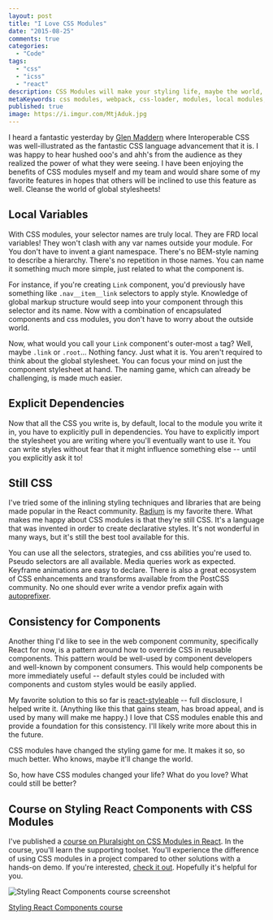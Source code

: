 ```yaml
---
layout: post
title: "I Love CSS Modules"
date: "2015-08-25"
comments: true
categories:
  - "Code"
tags:
  - "css"
  - "icss"
  - "react"
description: CSS Modules will make your styling life, maybe the world, so much better!
metaKeywords: css modules, webpack, css-loader, modules, local modules, icss, interoperable css
published: true
image: https://i.imgur.com/MtjAduk.jpg
---
```


I heard a fantastic yesterday by [Glen Maddern](https://twitter.com/glenmaddern) where Interoperable CSS was well-illustrated as the fantastic CSS language advancement that it is.  I was happy to hear hushed ooo's and ahh's from the audience as they realized the power of what they were seeing.  I have been enjoying the benefits of CSS modules myself and my team and would share some of my favorite features in hopes that others will be inclined to use this feature as well.  Cleanse the world of global stylesheets!

<!--more-->

## Local Variables

With CSS modules, your selector names are truly local.  They are FRD local variables!  They won't clash with any var names outside your module.  For You don't have to invent a giant namespace.  There's no BEM-style naming to describe a hierarchy.  There's no repetition in those names.  You can name it something much more simple, just related to what the component is.

For instance, if you're creating `Link` component, you'd previously have something like `.nav__item__link` selectors to apply style.  Knowledge of global markup structure would seep into your component through this selector and its name.  Now with a combination of encapsulated components and css modules,  you don't have to worry about the outside world.

Now, what would you call your `Link` component's outer-most `a` tag?  Well, maybe `.link` or `.root`...  Nothing fancy.  Just what it is.  You aren't required to think about the global stylesheet.  You can focus your mind on just the component stylesheet at hand.  The naming game, which can already be challenging, is made much easier.

## Explicit Dependencies

Now that all the CSS you write is, by default, local to the module you write it in, you have to explicitly pull in dependencies.  You have to explicitly import the stylesheet you are writing where you'll eventually want to use it.  You can write styles without fear that it might influence something else -- until you explicitly ask it to!

## Still CSS

I've tried some of the inlining styling techniques and libraries that are being made popular in the React community.  [Radium](https://github.com/FormidableLabs/radium) is my favorite there.  What makes me happy about CSS modules is that they're still CSS.  It's a language that was invented in order to create declarative styles.  It's not wonderful in many ways, but it's still the best tool available for this.

You can use all the selectors, strategies, and css abilities you're used to.  Pseudo selectors are all available.  Media queries work as expected.  Keyframe animations are easy to declare.  There is also a great ecosystem of CSS enhancements and transforms available from the PostCSS community.  No one should ever write a vendor prefix again with [autoprefixer](https://github.com/postcss/autoprefixer).

## Consistency for Components

Another thing I'd like to see in the web component community, specifically React for now, is a pattern around how to override CSS in reusable components.  This pattern would be well-used by component developers and well-known by component consumers.  This would help components be more immediately useful -- default styles could be included with components and custom styles would be easily applied.

My favorite solution to this so far is [react-styleable](https://github.com/pluralsight/react-styleable) -- full disclosure, I helped write it.  (Anything like this that gains steam, has broad appeal, and is used by many will make me happy.)  I love that CSS modules enable this and provide a foundation for this consistency.  I'll likely write more about this in the future.

CSS modules have changed the styling game for me.  It makes it so, so much better.  Who knows, maybe it'll change the world.

So, how have CSS modules changed your life?  What do you love?  What could still be better?

## Course on Styling React Components with CSS Modules

I've published a [course on Pluralsight on CSS Modules in React](https://www.pluralsight.com/courses/react-styling-components).  In the course, you'll learn the supporting toolset.  You'll experience the difference of using CSS modules in a project compared to other solutions with a hands-on demo.  If you're interested, [check it out](https://www.pluralsight.com/courses/react-styling-components).  Hopefully it's helpful for you.

![Styling React Components course screenshot](https://i.imgur.com/3mxagk7.png)

[Styling React Components course](https://www.pluralsight.com/courses/react-styling-components)
